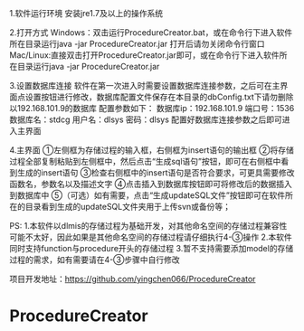 1.软件运行环境
安装jre1.7及以上的操作系统

2.打开方式
Windows：双击运行ProcedureCreator.bat，或在命令行下进入软件所在目录运行java -jar ProcedureCreator.jar
打开后请勿关闭命令行窗口
Mac/Linux:直接双击打开ProcedureCreator.jar即可，或在命令行下进入软件所在目录运行java -jar ProcedureCreator.jar

3.设置数据库连接
软件在第一次进入时需要设置数据库连接参数，之后可在主界面点设置按钮进行修改，数据库配置文件保存在本目录的dbConfig.txt下请勿删除
以192.168.101.9的数据库 配置参数如下：
数据库ip：192.168.101.9
端口号：1536
数据库名：stdcg
用户名：dlsys
密码：dlsys
配置好数据库连接参数之后即可进入主界面

4.主界面
①左侧框为存储过程的输入框，右侧框为insert语句的输出框
②将存储过程全部复制粘贴到左侧框中，然后点击“生成sql语句”按钮，即可在右侧框中看到生成的insert语句
③检查右侧框中的insert语句是否符合要求，可更具需要修改函数名，参数名以及描述文字
④点击插入到数据库按钮即可将修改后的数据插入到数据库中
⑤（可选）如有需要，点击“生成updateSQL文件”按钮即可在软件所在的目录看到生成的updateSQL文件夹用于上传svn或备份等；

PS:
1.本软件以dlmis的存储过程为基础开发，对其他命名空间的存储过程兼容性可能不太好，因此如果是其他命名空间的存储过程请仔细执行4-③操作
2.本软件同时支持function与procedure开头的存储过程
3.暂不支持需要添加model的存储过程的需求，如有需要请在4-③步骤中自行修改

项目开发地址：https://github.com/yingchen066/ProcedureCreator
   # ProcedureCreator
